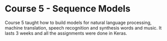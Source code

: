 # Course 5 - Sequence Models

Course 5 taught how to build models for natural language processing, machine translation, speech recognition and synthesis words and music. It lasts 3 weeks and all the assignments were done in Keras.